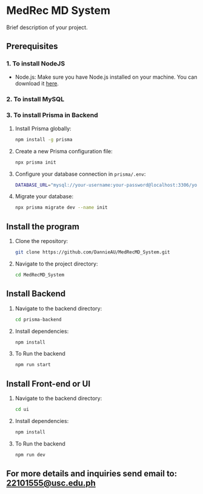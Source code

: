 # MedRec MD System

Brief description of your project.

## Prerequisites

### 1. To install NodeJS

- Node.js: Make sure you have Node.js installed on your machine. You can download it [here](https://nodejs.org/).

### 2. To install MySQL

### 3. To install Prisma in Backend

1. Install Prisma globally:
   ```bash
   npm install -g prisma
   ```
2. Create a new Prisma configuration file:
   ```bash
   npx prisma init
   ```
3. Configure your database connection in `prisma/.env`:
   ```bash
   DATABASE_URL="mysql://your-username:your-password@localhost:3306/your-database"
   ```
4. Migrate your database:
   ```bash
   npx prisma migrate dev --name init
   ```

## Install the program

1. Clone the repository:

   ```bash
   git clone https://github.com/DannieAU/MedRecMD_System.git

   ```

2. Navigate to the project directory:
   ```bash
   cd MedRecMD_System
   ```

## Install Backend

1. Navigate to the backend directory:
   ```bash
   cd prisma-backend
   ```
2. Install dependencies:
   ```bash
   npm install
   ```
3. To Run the backend
   ```bash
   npm run start
   ```

## Install Front-end or UI

1. Navigate to the backend directory:
   ```bash
   cd ui
   ```
2. Install dependencies:
   ```bash
   npm install
   ```
3. To Run the backend
   ```bash
   npm run dev
   ```

## For more details and inquiries send email to: 22101555@usc.edu.ph
